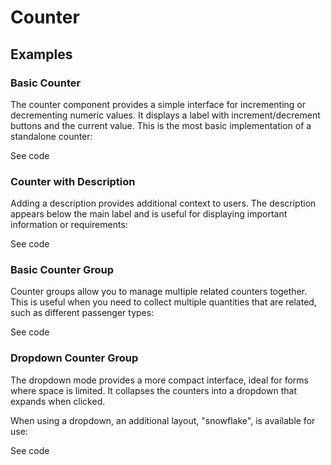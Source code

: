 <!--
The index.md file is a compiled document. No edits should be made directly to this file.

index.md is created by running `npm run build:markdownDocs`.

This file is generated based on a template fetched from `./docs/partials/index.md`
-->

# Counter

<!-- AURO-GENERATED-CONTENT:START (FILE:src=./../docs/partials/description.md) -->
<!-- AURO-GENERATED-CONTENT:END -->

## Examples

### Basic Counter

The counter component provides a simple interface for incrementing or decrementing numeric values. It displays a label with increment/decrement buttons and the current value. This is the most basic implementation of a standalone counter:

<div class="exampleWrapper">
  <!-- AURO-GENERATED-CONTENT:START (FILE:src=./../apiExamples/basic-standalone.html) -->
  <!-- AURO-GENERATED-CONTENT:END -->
</div>

<div class="exampleWrapper--ondark" aria-hidden>
  <!-- AURO-GENERATED-CONTENT:START (FILE:src=./../apiExamples/onDark.html) -->
  <!-- AURO-GENERATED-CONTENT:END -->
</div>

<auro-accordion alignRight>
  <span slot="trigger">See code</span>

<!-- AURO-GENERATED-CONTENT:START (CODE:src=./../apiExamples/basic-standalone.html) -->
<!-- AURO-GENERATED-CONTENT:END -->

<!-- AURO-GENERATED-CONTENT:START (FILE:src=./../apiExamples/onDark.html) -->
<!-- AURO-GENERATED-CONTENT:END -->

</auro-accordion>


### Counter with Description

Adding a description provides additional context to users. The description appears below the main label and is useful for displaying important information or requirements:

<div class="exampleWrapper">
  <!-- AURO-GENERATED-CONTENT:START (FILE:src=./../apiExamples/basic-description.html) -->
  <!-- AURO-GENERATED-CONTENT:END -->
</div>

<div class="exampleWrapper--ondark" aria-hidden>
  <!-- AURO-GENERATED-CONTENT:START (FILE:src=./../apiExamples/onDarkDescription.html) -->
  <!-- AURO-GENERATED-CONTENT:END -->
</div>

<auro-accordion alignRight>
  <span slot="trigger">See code</span>

<!-- AURO-GENERATED-CONTENT:START (CODE:src=./../apiExamples/basic-description.html) -->
<!-- AURO-GENERATED-CONTENT:END -->

<!-- AURO-GENERATED-CONTENT:START (FILE:src=./../apiExamples/onDarkDescription.html) -->
<!-- AURO-GENERATED-CONTENT:END -->

</auro-accordion>


### Basic Counter Group

Counter groups allow you to manage multiple related counters together. This is useful when you need to collect multiple quantities that are related, such as different passenger types:

<div class="exampleWrapper">
  <!-- AURO-GENERATED-CONTENT:START (FILE:src=./../apiExamples/basic.html) -->
  <!-- AURO-GENERATED-CONTENT:END -->
</div>

<div class="exampleWrapper--ondark" aria-hidden>
  <!-- AURO-GENERATED-CONTENT:START (FILE:src=./../apiExamples/onDarkGroup.html) -->
  <!-- AURO-GENERATED-CONTENT:END -->
</div>

<auro-accordion alignRight>
  <span slot="trigger">See code</span>

<!-- AURO-GENERATED-CONTENT:START (CODE:src=./../apiExamples/basic.html) -->
<!-- AURO-GENERATED-CONTENT:END -->

<!-- AURO-GENERATED-CONTENT:START (FILE:src=./../apiExamples/onDarkGroup.html) -->
<!-- AURO-GENERATED-CONTENT:END -->

</auro-accordion>

### Dropdown Counter Group

The dropdown mode provides a more compact interface, ideal for forms where space is limited. It collapses the counters into a dropdown that expands when clicked.

When using a dropdown, an additional layout, "snowflake", is available for use:

<div class="exampleWrapper">
  <!-- AURO-GENERATED-CONTENT:START (FILE:src=./../apiExamples/dropdown-basic.html) -->
  <!-- AURO-GENERATED-CONTENT:END -->
</div>

<div class="exampleWrapper--ondark" aria-hidden>
  <!-- AURO-GENERATED-CONTENT:START (FILE:src=./../apiExamples/onDarkDropdown.html) -->
  <!-- AURO-GENERATED-CONTENT:END -->
</div>

<div class="exampleWrapper">
  <!-- AURO-GENERATED-CONTENT:START (FILE:src=./../apiExamples/dropdown-snowflake.html) -->
  <!-- AURO-GENERATED-CONTENT:END -->
</div>

<div class="exampleWrapper--ondark">
  <!-- AURO-GENERATED-CONTENT:START (FILE:src=./../apiExamples/onDark-dropdown-snowflake.html) -->
  <!-- AURO-GENERATED-CONTENT:END -->
</div>

<auro-accordion alignRight>
  <span slot="trigger">See code</span>

  <!-- AURO-GENERATED-CONTENT:START (CODE:src=./../apiExamples/dropdown-basic.html) -->
  <!-- AURO-GENERATED-CONTENT:END -->

  <!-- AURO-GENERATED-CONTENT:START (FILE:src=./../apiExamples/onDarkDropdown.html) -->
  <!-- AURO-GENERATED-CONTENT:END -->

  <!-- AURO-GENERATED-CONTENT:START (FILE:src=./../apiExamples/dropdown-snowflake.html) -->
  <!-- AURO-GENERATED-CONTENT:END -->

  <!-- AURO-GENERATED-CONTENT:START (FILE:src=./../apiExamples/onDark-dropdown-snowflake.html) -->
  <!-- AURO-GENERATED-CONTENT:END -->

</auro-accordion>
